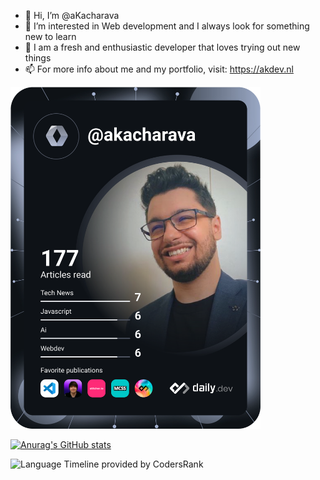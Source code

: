 - 👋 Hi, I’m @aKacharava
- 👀 I’m interested in Web development and I always look for something new to learn
- 🌱 I am a fresh and enthusiastic developer that loves trying out new things
- 📫 For more info about me and my portfolio, visit: https://akdev.nl

<a href="https://app.daily.dev/akacharava"><img src="https://github.com/aKacharava/aKacharava/blob/main/devcard.svg" width="400" alt="Alexander Kacharava's Dev Card"/></a>

[![Anurag's GitHub stats](https://github-readme-stats.vercel.app/api?username=aKacharava&theme=nightowl&hide_rank=true)](https://github.com/anuraghazra/github-readme-stats)


![Language Timeline provided by CodersRank](https://cr-skills-chart-widget.azurewebsites.net/api/api?username=akacharava&branding=false&labels=true)
